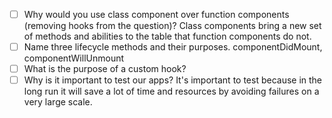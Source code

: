 - [ ] Why would you use class component over function components (removing hooks from the question)?
    Class components bring a new set of methods and abilities to the table that function components do not.
- [ ] Name three lifecycle methods and their purposes.
    componentDidMount, componentWillUnmount
- [ ] What is the purpose of a custom hook?
- [ ] Why is it important to test our apps?
    It's important to test because in the long run it will save a lot of time and resources by avoiding failures on a very large scale.